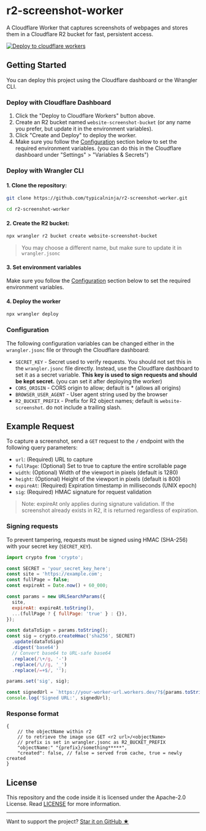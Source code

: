 [cloudflare-deploy-url]: https://deploy.workers.cloudflare.com/?url=https://github.com/typicalninja/r2-screenshot-worker

# r2-screenshot-worker

A Cloudflare Worker that captures screenshots of webpages and stores them in a Cloudflare R2 bucket for fast, persistent access.

[![Deploy to cloudflare workers](https://deploy.workers.cloudflare.com/button)][cloudflare-deploy-url]

## Getting Started

You can deploy this project using the Cloudflare dashboard or the Wrangler CLI.

### Deploy with Cloudflare Dashboard

1. Click the "Deploy to Cloudflare Workers" button above.
2. Create an R2 bucket named `website-screenshot-bucket` (or any name you prefer, but update it in the environment variables).
3. Click "Create and Deploy" to deploy the worker.
4. Make sure you follow the [Configuration](#configuration) section below to set the required environment variables. (you can do this in the Cloudflare dashboard under "Settings" > "Variables & Secrets")

### Deploy with Wrangler CLI

#### 1. Clone the repository:

```bash
git clone https://github.com/typicalninja/r2-screenshot-worker.git

cd r2-screenshot-worker
```

#### 2. Create the R2 bucket:


```bash
npx wrangler r2 bucket create website-screenshot-bucket
```
> You may choose a different name, but make sure to update it in `wrangler.jsonc`

#### 3. Set environment variables

Make sure you follow the [Configuration](#configuration) section below to set the required environment variables.


#### 4. Deploy the worker

```bash
npx wrangler deploy
```

### Configuration

The following configuration variables can be changed either in the `wrangler.jsonc` file or through the Cloudflare dashboard:

- `SECRET_KEY` - Secret used to verify requests. You should not set this in the `wrangler.jsonc` file directly. Instead, use the Cloudflare dashboard to set it as a secret variable. **This key is used to sign requests and should be kept secret.** (you can set it after deploying the worker)
- `CORS_ORIGIN` - CORS origin to allow; default is * (allows all origins)
- `BROWSER_USER_AGENT` - User agent string used by the browser
- `R2_BUCKET_PREFIX` - Prefix for R2 object names; default is `website-screenshot`. do not include a trailing slash.

## Example Request

To capture a screenshot, send a `GET` request to the `/` endpoint with the following query parameters:

- `url`: (Required) URL to capture
- `fullPage`: (Optional) Set to true to capture the entire scrollable page
- `width`: (Optional) Width of the viewport in pixels (default is 1280)
- `height`: (Optional) Height of the viewport in pixels (default is 800)
- `expireAt`: 	(Required) Expiration timestamp in milliseconds (UNIX epoch)
- `sig`: 	(Required) HMAC signature for request validation


> Note: expireAt only applies during signature validation. If the screenshot already exists in R2, it is returned regardless of expiration.

### Signing requests

To prevent tampering, requests must be signed using HMAC (SHA-256) with your secret key (`SECRET_KEY`).


```js
import crypto from 'crypto';

const SECRET = 'your_secret_key_here';
const site = 'https://example.com';
const fullPage = false;
const expireAt = Date.now() + 60_000;

const params = new URLSearchParams({
  site,
  expireAt: expireAt.toString(),
  ...(fullPage ? { fullPage: 'true' } : {}),
});

const dataToSign = params.toString();
const sig = crypto.createHmac('sha256', SECRET)
  .update(dataToSign)
  .digest('base64')
  // Convert base64 to URL-safe base64
  .replace(/\+/g, '-')
  .replace(/\//g, '_')
  .replace(/=+$/, '');

params.set('sig', sig);

const signedUrl = `https://your-worker-url.workers.dev/?${params.toString()}`;
console.log('Signed URL:', signedUrl);
```

### Response format

```jsonc
{
    // the objectName within r2
    // to retrieve the image use GET <r2 url>/<objectName>
    // prefix is set in wrangler.jsonc as R2_BUCKET_PREFIX
    "objectName:" "{prefix}/something*****",
    "created": false, // false = served from cache, true = newly created
}
```


## License

This repository and the code inside it is licensed under the Apache-2.0 License. Read [LICENSE](./LICENSE) for more information.

---

Want to support the project? [Star it on GitHub ★](https://github.com/typicalninja/r2-screenshot-worker/stargazers)